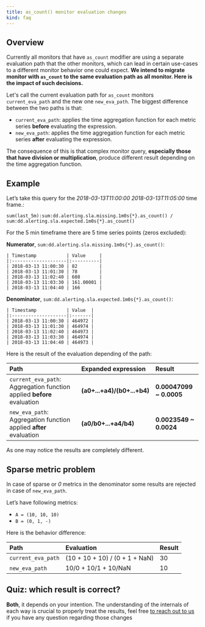```yaml
---
title: as_count() monitor evaluation changes
kind: faq
---
```


## Overview

Currently all monitors that have `as_count` modifier are using a separate evaluation path that the other monitors, which can lead in certain use-cases to a different monitor behavior one could expect. **We intend to migrate monitor with `as_count` to the same evaluation path as all monitor. Here is the impact of such decisions.**  

Let's call the current evaluation path for `as_count` monitors `current_eva_path` and the new one `new_eva_path`. The biggest difference between the two paths is that:

* `current_eva_path`: applies the time aggregation function for each metric series **before** evaluating the expression.
* `new_eva_path`: applies the time aggregation function for each metric series **after** evaluating the expression.

The consequence of this is that complex monitor query, **especially those that have division or multiplication**, produce different result depending on the time aggregation function.

## Example

Let’s take this query for the  *2018-03-13T11:00:00* *2018-03-13T11:05:00* time frame.:

`sum(last_5m):sum:dd.alerting.sla.missing.1m0s{*}.as_count() / sum:dd.alerting.sla.expected.1m0s{*}.as_count()`   

For the 5 min timeframe there are 5 time series points (zeros excluded):

**Numerator**, `sum:dd.alerting.sla.missing.1m0s{*}.as_count()`:

```
| Timestamp           | Value     |
|:--------------------|:----------|
| 2018-03-13 11:00:30 | 82        |
| 2018-03-13 11:01:30 | 78        |
| 2018-03-13 11:02:40 | 608       |
| 2018-03-13 11:03:30 | 161.00001 |
| 2018-03-13 11:04:40 | 166       |
```

**Denominator**, `sum:dd.alerting.sla.expected.1m0s{*}.as_count()`:

```
| Timestamp           | Value  |
|:--------------------|:-------|
| 2018-03-13 11:00:30 | 464972 |
| 2018-03-13 11:01:30 | 464974 |
| 2018-03-13 11:02:40 | 464973 |
| 2018-03-13 11:03:30 | 464974 |
| 2018-03-13 11:04:40 | 464973 |
```

Here is the result of the evaluation depending of the path:

| Path | Expanded expression | Result|
|:--------|:--------|:-----|
|`current_eva_path`: Aggregation function applied **before** evaluation | **(a0+...+a4)/(b0+...+b4)** | **0.00047099 ~ 0.0005**|
|`new_eva_path`: Aggregation function applied **after** evaluation|**(a0/b0+...+a4/b4)**|**0.0023549 ~ 0.0024**|

As one may notice the results are completely different.

## Sparse metric problem

In case of sparse or *0* metrics in the denominator some results are rejected in case of `new_eva_path`.

Let’s have following metrics:

* `A = (10, 10, 10)` 
* `B = (0, 1, -)`

Here is the behavior difference: 

| Path | Evaluation | Result |
|:------|:------|:-------|
| `current_eva_path` | (10 + 10 + 10) / (0 + 1 + NaN) | 30 |
| `new_eva_path` | 10/0 + 10/1 + 10/NaN | 10 |

## Quiz: which result is correct?

**Both**, it depends on your intention. The understanding of the internals of each way is crucial to properly treat the results, feel free [to reach out to us][1] if you have any question regarding those changes

[1]: /help
